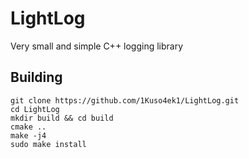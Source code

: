 # LightLog
Very small and simple C++ logging library
## Building
```
git clone https://github.com/1Kuso4ek1/LightLog.git
cd LightLog
mkdir build && cd build
cmake ..
make -j4
sudo make install
```